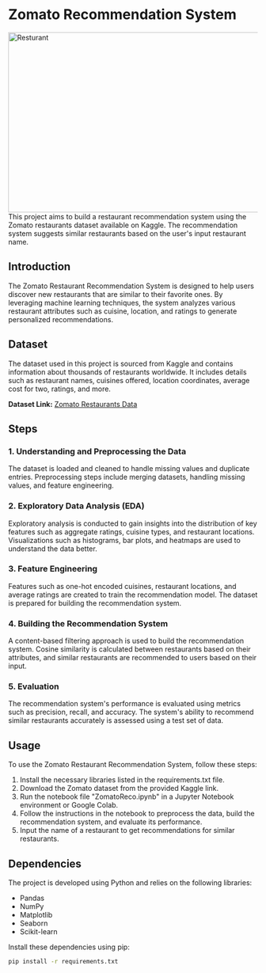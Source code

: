 # Zomato Recommendation System
<img src="res-re.jpg" alt="Resturant " width="547" height="364">
This project aims to build a restaurant recommendation system using the Zomato restaurants dataset available on Kaggle. The recommendation system suggests similar restaurants based on the user's input restaurant name.

## Introduction

The Zomato Restaurant Recommendation System is designed to help users discover new restaurants that are similar to their favorite ones. By leveraging machine learning techniques, the system analyzes various restaurant attributes such as cuisine, location, and ratings to generate personalized recommendations.

## Dataset

The dataset used in this project is sourced from Kaggle and contains information about thousands of restaurants worldwide. It includes details such as restaurant names, cuisines offered, location coordinates, average cost for two, ratings, and more.

**Dataset Link:** [Zomato Restaurants Data](https://www.kaggle.com/datasets/shrutimehta/zomato-restaurants-data)

## Steps

### 1. Understanding and Preprocessing the Data

The dataset is loaded and cleaned to handle missing values and duplicate entries. Preprocessing steps include merging datasets, handling missing values, and feature engineering.

### 2. Exploratory Data Analysis (EDA)

Exploratory analysis is conducted to gain insights into the distribution of key features such as aggregate ratings, cuisine types, and restaurant locations. Visualizations such as histograms, bar plots, and heatmaps are used to understand the data better.

### 3. Feature Engineering

Features such as one-hot encoded cuisines, restaurant locations, and average ratings are created to train the recommendation model. The dataset is prepared for building the recommendation system.

### 4. Building the Recommendation System

A content-based filtering approach is used to build the recommendation system. Cosine similarity is calculated between restaurants based on their attributes, and similar restaurants are recommended to users based on their input.

### 5. Evaluation

The recommendation system's performance is evaluated using metrics such as precision, recall, and accuracy. The system's ability to recommend similar restaurants accurately is assessed using a test set of data.

## Usage

To use the Zomato Restaurant Recommendation System, follow these steps:

1. Install the necessary libraries listed in the requirements.txt file.
2. Download the Zomato dataset from the provided Kaggle link.
3. Run the notebook file "ZomatoReco.ipynb" in a Jupyter Notebook environment or Google Colab.
4. Follow the instructions in the notebook to preprocess the data, build the recommendation system, and evaluate its performance.
5. Input the name of a restaurant to get recommendations for similar restaurants.

## Dependencies

The project is developed using Python and relies on the following libraries:

- Pandas
- NumPy
- Matplotlib
- Seaborn
- Scikit-learn

Install these dependencies using pip:

```bash
pip install -r requirements.txt


